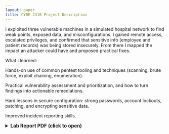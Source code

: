 ```yaml
---
layout: paper
title: CYBE 2310 Project Description
---
```


I exploited three vulnerable machines in a simulated hospital network to find weak points, exposed data, and misconfigurations. I gained remote access, escalated privileges, and confirmed that sensitive info (employee and patient records) was being stored insecurely. From there I mapped the impact an attacker could have and proposed practical fixes.

What I learned:

Hands-on use of common pentest tooling and techniques (scanning, brute force, exploit chaining, enumeration).

Practical vulnerability assessment and prioritization, and how to turn findings into actionable remediations.

Hard lessons in secure configuration: strong passwords, account lockouts, patching, and encrypting sensitive data.

Improved incident reporting skills.

<details id="pdf-details">
  <summary style="font-size:1.1em; font-weight:bold; cursor: pointer;">Lab Report PDF (click to open)</summary>

  <div id="pdf-wrapper" style="margin-top: 1rem;" data-pdf="{{ '/assets/231Project/231.pdf' | relative_url }}">
    <div id="pdf-viewer" style="width:100%; height:80vh; max-height:900px; border-radius:8px; background:#141414; padding:12px; overflow:auto; -webkit-overflow-scrolling: touch;">
      <div id="pdf-loading" style="color:#cfcfcf; text-align:center; padding:30px 0;">Loading PDF…</div>
    </div>

    <div style="margin-top:12px; color:#bfbfbf; font-size:0.95rem;">
      If your browser can't render the PDF here, <a href="{{ '/assets/231Project/231.pdf' | relative_url }}" rel="noopener" target="_blank">download the PDF</a>.
    </div>
  </div>
</details>

<script src="https://cdnjs.cloudflare.com/ajax/libs/pdf.js/3.10.137/pdf.min.js"></script>
<script>
  document.getElementById('pdf-details').addEventListener('toggle', function(e) {
    if (!this.open) return; // only load when opened

    const wrapper = document.getElementById('pdf-wrapper');
    const viewer = document.getElementById('pdf-viewer');
    const loading = document.getElementById('pdf-loading');
    const url = wrapper.getAttribute('data-pdf');

    // Clear previous content
    viewer.innerHTML = '';

    // Setup PDF.js
    const pdfjsLib = window['pdfjs-dist/build/pdf'];
    pdfjsLib.GlobalWorkerOptions.workerSrc = 'https://cdnjs.cloudflare.com/ajax/libs/pdf.js/3.10.137/pdf.worker.min.js';

    pdfjsLib.getDocument(url).promise.then(pdf => {
      for (let pageNum = 1; pageNum <= pdf.numPages; pageNum++) {
        pdf.getPage(pageNum).then(page => {
          const scale = Math.min(1.6, (window.devicePixelRatio || 1) * 1.1);
          const viewport = page.getViewport({ scale: scale });

          const canvas = document.createElement('canvas');
          canvas.width = Math.min(viewport.width, viewer.clientWidth - 24);
          const scaleAdjust = canvas.width / viewport.width;
          canvas.height = viewport.height * scaleAdjust;
          canvas.style.display = 'block';
          canvas.style.margin = '0 auto 20px auto';
          canvas.style.boxShadow = '0 6px 18px rgba(0,0,0,0.6)';
          canvas.style.borderRadius = '4px';
          canvas.style.background = '#fff';

          const renderContext = {
            canvasContext: canvas.getContext('2d'),
            viewport: page.getViewport({ scale: scale * scaleAdjust })
          };

          viewer.appendChild(canvas);
          page.render(renderContext);
        });
      }
    }).catch(err => {
      viewer.innerHTML = '<div style="color:#ffb3a7; text-align:center; padding:20px;">Unable to load PDF inline. Use the download link below.</div>';
      console.error('PDF.js error:', err);
    });
  }, { once: true }); // load only once
</script>


